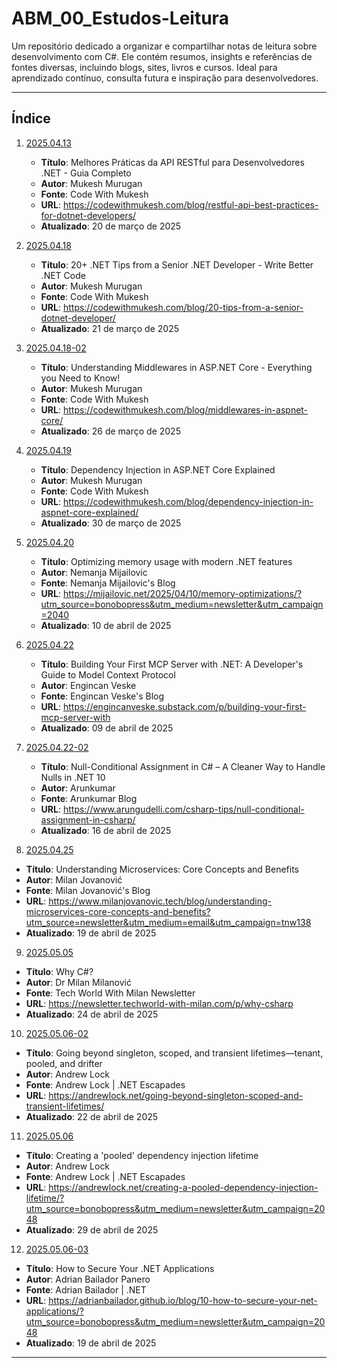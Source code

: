 # ABM_00_Estudos-Leitura

Um repositório dedicado a organizar e compartilhar notas de leitura sobre desenvolvimento com C#. Ele contém resumos, insights e referências de fontes diversas, incluindo blogs, sites, livros e cursos. Ideal para aprendizado contínuo, consulta futura e inspiração para desenvolvedores.

---

## Índice

1. [2025.04.13](./20250413.md)

   - **Título**: Melhores Práticas da API RESTful para Desenvolvedores .NET - Guia Completo
   - **Autor**: Mukesh Murugan
   - **Fonte**: Code With Mukesh
   - **URL**: https://codewithmukesh.com/blog/restful-api-best-practices-for-dotnet-developers/
   - **Atualizado**: 20 de março de 2025

2. [2025.04.18](./20250418.md)

   - **Título**: 20+ .NET Tips from a Senior .NET Developer - Write Better .NET Code
   - **Autor**: Mukesh Murugan
   - **Fonte**: Code With Mukesh
   - **URL**: https://codewithmukesh.com/blog/20-tips-from-a-senior-dotnet-developer/
   - **Atualizado**: 21 de março de 2025

3. [2025.04.18-02](./20250418-02.md)

   - **Título**: Understanding Middlewares in ASP.NET Core - Everything you Need to Know!
   - **Autor**: Mukesh Murugan
   - **Fonte**: Code With Mukesh
   - **URL**: https://codewithmukesh.com/blog/middlewares-in-aspnet-core/
   - **Atualizado**: 26 de março de 2025

4. [2025.04.19](./20250419.md)

   - **Título**: Dependency Injection in ASP.NET Core Explained
   - **Autor**: Mukesh Murugan
   - **Fonte**: Code With Mukesh
   - **URL**: https://codewithmukesh.com/blog/dependency-injection-in-aspnet-core-explained/
   - **Atualizado**: 30 de março de 2025

5. [2025.04.20](./20250420.md)

   - **Título**: Optimizing memory usage with modern .NET features
   - **Autor**: Nemanja Mijailovic
   - **Fonte**: Nemanja Mijailovic's Blog
   - **URL**: https://mijailovic.net/2025/04/10/memory-optimizations/?utm_source=bonobopress&utm_medium=newsletter&utm_campaign=2040
   - **Atualizado**: 10 de abril de 2025

6. [2025.04.22](./20250422.md)

   - **Título**: Building Your First MCP Server with .NET: A Developer's Guide to Model Context Protocol
   - **Autor**: Engincan Veske
   - **Fonte**: Engincan Veske's Blog
   - **URL**: https://engincanveske.substack.com/p/building-your-first-mcp-server-with
   - **Atualizado**: 09 de abril de 2025

7. [2025.04.22-02](./20250422-02.md)

   - **Título**: Null-Conditional Assignment in C# – A Cleaner Way to Handle Nulls in .NET 10
   - **Autor**: Arunkumar
   - **Fonte**: Arunkumar Blog
   - **URL**: https://www.arungudelli.com/csharp-tips/null-conditional-assignment-in-csharp/
   - **Atualizado**: 16 de abril de 2025

8. [2025.04.25](./20250425.md)

- **Título**: Understanding Microservices: Core Concepts and Benefits
- **Autor**: Milan Jovanović
- **Fonte**: Milan Jovanović's Blog
- **URL**: https://www.milanjovanovic.tech/blog/understanding-microservices-core-concepts-and-benefits?utm_source=newsletter&utm_medium=email&utm_campaign=tnw138
- **Atualizado**: 19 de abril de 2025

9. [2025.05.05](./20250505.md)

- **Título**: Why C#?
- **Autor**: Dr Milan Milanović
- **Fonte**: Tech World With Milan Newsletter
- **URL**: https://newsletter.techworld-with-milan.com/p/why-csharp
- **Atualizado**: 24 de abril de 2025

10. [2025.05.06-02](./20250506-02.md)

- **Título**: Going beyond singleton, scoped, and transient lifetimes—tenant, pooled, and drifter
- **Autor**: Andrew Lock
- **Fonte**: Andrew Lock | .NET Escapades
- **URL**: https://andrewlock.net/going-beyond-singleton-scoped-and-transient-lifetimes/
- **Atualizado**: 22 de abril de 2025

11. [2025.05.06](./20250506.md)

- **Título**: Creating a 'pooled' dependency injection lifetime
- **Autor**: Andrew Lock
- **Fonte**: Andrew Lock | .NET Escapades
- **URL**: https://andrewlock.net/creating-a-pooled-dependency-injection-lifetime/?utm_source=bonobopress&utm_medium=newsletter&utm_campaign=2048
- **Atualizado**: 29 de abril de 2025

12. [2025.05.06-03](./20250506-03.md)

- **Título**: How to Secure Your .NET Applications
- **Autor**: Adrian Bailador Panero
- **Fonte**: Adrian Bailador | .NET
- **URL**: https://adrianbailador.github.io/blog/10-how-to-secure-your-net-applications/?utm_source=bonobopress&utm_medium=newsletter&utm_campaign=2048
- **Atualizado**: 19 de abril de 2025

---
